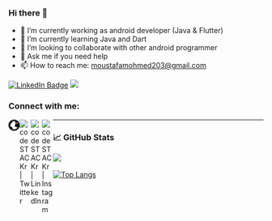 ### Hi there 👋

- 🔭 I’m currently working as android developer (Java & Flutter)
- 🌱 I’m currently learning Java and Dart
- 👯 I’m looking to collaborate with other android programmer
- 💬 Ask me if you need help
- 📫 How to reach me: moustafamohmed203@gmail.com

[![LinkedIn Badge](https://img.shields.io/badge/LinkedIn-Profile-information?logo=LinkedIn&style=flat&logoColor=white&color=0D76A8)](https://www.linkedin.com/in/moustafamohamed203/)
![](https://komarev.com/ghpvc/?username=mostafamo7amed&color=green)

### Connect with me:
[<img align="left" alt="codeSTACKr.com" width="22px" src="https://raw.githubusercontent.com/iconic/open-iconic/master/svg/globe.svg" />][website]
[<img align="left" alt="codeSTACKr | Twitter" width="22px" src="https://cdn.jsdelivr.net/npm/simple-icons@v3/icons/twitter.svg" />][twitter]
[<img align="left" alt="codeSTACKr | LinkedIn" width="22px" src="https://cdn.jsdelivr.net/npm/simple-icons@v3/icons/linkedin.svg" />][linkedin]
[<img align="left" alt="codeSTACKr | Instagram" width="22px" src="https://cdn.jsdelivr.net/npm/simple-icons@v3/icons/instagram.svg" />][instagram]

<hr/>

### 📈 GitHub Stats

<img height="180em" src="https://github-readme-stats-git-masterrstaa-rickstaa.vercel.app/api?username=mostafamo7amed&show_icons=true&&count_private=true&include_all_commits=true&theme=radical"/>

[![Top Langs](https://github-readme-stats-git-masterrstaa-rickstaa.vercel.app/api/top-langs/?username=mostafamo7amed&show_icons=true&theme=radical&&count_private=true&layout=compact&hide_border=false)](https://github.com/mostafamo7amed/github-readme-stats)

[website]: https://www.facebook.com/profile.php?id=100029091069673
[twitter]: https://twitter.com/Mostafa_Mo7medD
[instagram]: https://www.instagram.com/mostafamohamed203
[linkedin]: https://www.linkedin.com/in/moustafamohamed203

